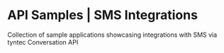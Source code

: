 # API Samples | SMS Integrations

Collection of sample applications showcasing integrations with SMS via tyntec Conversation API
